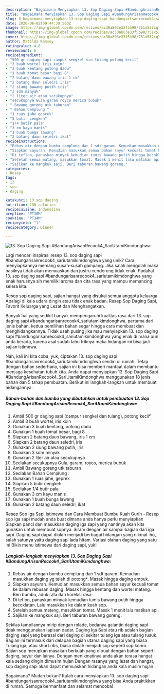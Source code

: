 ```yaml
---
description: "Bagaimana Menyiapkan 13. Sop Daging Sapi #BandungArisanRecook4_SariUtamiKimdonghwa, Bikin Ngiler"
title: "Bagaimana Menyiapkan 13. Sop Daging Sapi #BandungArisanRecook4_SariUtamiKimdonghwa, Bikin Ngiler"
slug: 8-bagaimana-menyiapkan-13-sop-daging-sapi-bandungarisanrecook4-sariutamikimdonghwa-bikin-ngiler
date: 2020-06-02T09:44:30.563Z
image: https://img-global.cpcdn.com/recipes/ac30a803e33f5b98/751x532cq70/13-sop-daging-sapi-bandungarisanrecook4_sariutamikimdonghwa-foto-resep-utama.jpg
thumbnail: https://img-global.cpcdn.com/recipes/ac30a803e33f5b98/751x532cq70/13-sop-daging-sapi-bandungarisanrecook4_sariutamikimdonghwa-foto-resep-utama.jpg
cover: https://img-global.cpcdn.com/recipes/ac30a803e33f5b98/751x532cq70/13-sop-daging-sapi-bandungarisanrecook4_sariutamikimdonghwa-foto-resep-utama.jpg
author: Matilda Ramsey
ratingvalue: 4.8
reviewcount: 6
recipeingredient:
- "500 gr daging sapi campur sengkel dan tulang potong kecil"
- "3 buah wortel iris koin"
- "3 buah kentang potong dadu"
- "1 buah tomat besar bagi 8"
- "2 batang daun bawang iris 1 cm"
- "2 batang daun seledri iris"
- "2 siung bawang putih iris"
- "3 sdm minyak"
- "2 liter air atau secukupnya"
- "secukupnya Gula garam royco merica bubuk"
- " Bawang goreng utk taburan"
- " Bahan Cemplung "
- "1 ruas jahe geprek"
- "5 butir cengkeh"
- "1/4 butir pala"
- "3 cm kayu manis"
- "1 buah bunga lawang"
- "2 batang daun seledri ikat"
recipeinstructions:
- "Rebus air dengan bumbu cemplung dan 1 sdt garam. Kemudian masukkan daging yg telah di potong². Masak hingga daging empuk."
- "Siapkan sayuran. Kemudian masukkan semua bahan sayur kecuali tomat ke dalam rebusan daging. Masak hingga kentang dan wortel matang. Beri bumbu, aduk rata dan koreksi rasa."
- "Di teflon, panaskan minyak kemudian tumis bawang putih hingga kecoklatan. Lalu masukkan ke dalam kuah sop."
- "Setelah semua matang, masukkan tomat. Masak 1 menit lalu matikan api."
- "Sajikan ke mangkuk saji. Beri taburan bawang goreng."
categories:
- Resep
tags:
- 13
- sop
- daging

katakunci: 13 sop daging 
nutrition: 130 calories
recipecuisine: Indonesian
preptime: "PT30M"
cooktime: "PT34M"
recipeyield: "1"
recipecategory: Dinner

---
```



![13. Sop Daging Sapi #BandungArisanRecook4_SariUtamiKimdonghwa](https://img-global.cpcdn.com/recipes/ac30a803e33f5b98/751x532cq70/13-sop-daging-sapi-bandungarisanrecook4_sariutamikimdonghwa-foto-resep-utama.jpg)

Lagi mencari inspirasi resep 13. sop daging sapi #bandungarisanrecook4_sariutamikimdonghwa yang unik? Cara menyiapkannya memang susah-susah gampang. Jika salah mengolah maka hasilnya tidak akan memuaskan dan justru cenderung tidak enak. Padahal 13. sop daging sapi #bandungarisanrecook4_sariutamikimdonghwa yang enak harusnya sih memiliki aroma dan cita rasa yang mampu memancing selera kita.

Resep sop daging sapi, sajian hangat yang disukai semua anggota keluarga. Apalagi di kala udara dingin atau tidak enak badan. Resep Sop Daging Sapi, Favorit Keluarga yang Lezat dan Menghangatkan.

Banyak hal yang sedikit banyak mempengaruhi kualitas rasa dari 13. sop daging sapi #bandungarisanrecook4_sariutamikimdonghwa, pertama dari jenis bahan, kedua pemilihan bahan segar hingga cara membuat dan menghidangkannya. Tidak usah pusing jika mau menyiapkan 13. sop daging sapi #bandungarisanrecook4_sariutamikimdonghwa yang enak di mana pun anda berada, karena asal sudah tahu triknya maka hidangan ini bisa jadi sajian istimewa.


Nah, kali ini kita coba, yuk, ciptakan 13. sop daging sapi #bandungarisanrecook4_sariutamikimdonghwa sendiri di rumah. Tetap dengan bahan sederhana, sajian ini bisa memberi manfaat dalam membantu menjaga kesehatan tubuh kita. Anda dapat menyiapkan 13. Sop Daging Sapi #BandungArisanRecook4_SariUtamiKimdonghwa menggunakan 18 jenis bahan dan 5 tahap pembuatan. Berikut ini langkah-langkah untuk membuat hidangannya.

<!--inarticleads1-->

##### Bahan-bahan dan bumbu yang dibutuhkan untuk pembuatan 13. Sop Daging Sapi #BandungArisanRecook4_SariUtamiKimdonghwa:

1. Ambil 500 gr daging sapi (campur sengkel dan tulang), potong kecil²
1. Ambil 3 buah wortel, iris koin
1. Gunakan 3 buah kentang, potong dadu
1. Gunakan 1 buah tomat besar, bagi 8
1. Siapkan 2 batang daun bawang, iris 1 cm
1. Siapkan 2 batang daun seledri, iris
1. Gunakan 2 siung bawang putih, iris
1. Gunakan 3 sdm minyak
1. Gunakan 2 liter air atau secukupnya
1. Sediakan secukupnya Gula, garam, royco, merica bubuk
1. Ambil  Bawang goreng utk taburan
1. Sediakan  Bahan Cemplung :
1. Gunakan 1 ruas jahe, geprek
1. Siapkan 5 butir cengkeh
1. Sediakan 1/4 butir pala
1. Gunakan 3 cm kayu manis
1. Gunakan 1 buah bunga lawang
1. Gunakan 2 batang daun seledri, ikat


Resep Sop Iga Sapi Istimewa dan Cara Membuat Bumbu Kuah Gurih - Resep sop iga sapi mudah anda buat dimana anda hanya perlu menyiapkan Siapkan panci dan masukkan daging iga sapi yang nantinya akan kita gunakan untuk membuat sopnya. Siram dengan air sampai bagian dari iga sapi. Daging sapi dapat diolah menjadi berbagai hidangan yang nikmat lho, salah satunya yaitu daging sapi lada hitam. Variasi olahan daging yang satu ini Bikin menu istimewa dari daging sapi, yuk! 

<!--inarticleads2-->

##### Langkah-langkah menyiapkan 13. Sop Daging Sapi #BandungArisanRecook4_SariUtamiKimdonghwa:

1. Rebus air dengan bumbu cemplung dan 1 sdt garam. Kemudian masukkan daging yg telah di potong². Masak hingga daging empuk.
1. Siapkan sayuran. Kemudian masukkan semua bahan sayur kecuali tomat ke dalam rebusan daging. Masak hingga kentang dan wortel matang. Beri bumbu, aduk rata dan koreksi rasa.
1. Di teflon, panaskan minyak kemudian tumis bawang putih hingga kecoklatan. Lalu masukkan ke dalam kuah sop.
1. Setelah semua matang, masukkan tomat. Masak 1 menit lalu matikan api.
1. Sajikan ke mangkuk saji. Beri taburan bawang goreng.


Sekilas tampilannya mirip dengan rolade, bedanya galantin daging sapi tidak menggunakan lapisan dadar. Daging Iga Sapi atau rib adalah bagian daging sapi yang berasal dari daging di sekitar tulang iga atau tulang rusuk. Bagian ini termasuk dari delapan bagian utama daging sapi yang biasa Tulang iga, atau short ribs, biasa diolah menjadi sop seperti sop konro. Sajian sop merupkan masakan berkuah yang dibuat dengan bahan seperti daging, sayur dan lainya. Dengan menikmatinya anda akan terasa hangat kala sedang dingin dimusim hujan Dengan rasanya yang lezat dan hangat, sop daging sapi akan dapat memuaskan hidangan anda kala musim hujan. 

Bagaimana? Mudah bukan? Itulah cara menyiapkan 13. sop daging sapi #bandungarisanrecook4_sariutamikimdonghwa yang bisa Anda praktikkan di rumah. Semoga bermanfaat dan selamat mencoba!
